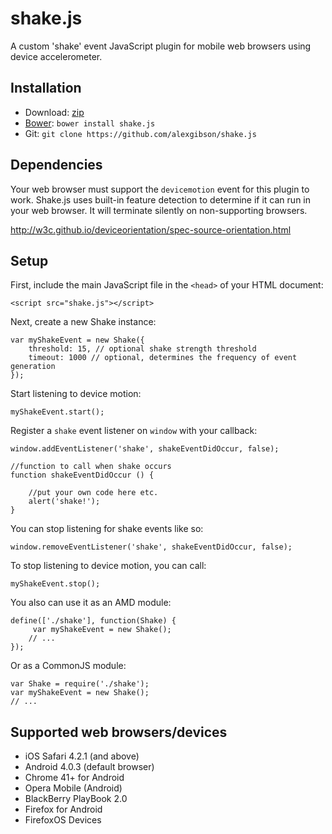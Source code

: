 shake.js
=======================================

A custom 'shake' event JavaScript plugin for mobile web browsers using device accelerometer.

Installation
---------------------------------------

* Download: [zip](https://github.com/alexgibson/shake.js/zipball/master)
* [Bower](https://github.com/twitter/bower/): `bower install shake.js`
* Git: `git clone https://github.com/alexgibson/shake.js`

Dependencies
---------------------------------------

Your web browser must support the `devicemotion` event for this plugin to work. Shake.js uses built-in feature detection to determine if it can run in your web browser. It will terminate silently on non-supporting browsers.

http://w3c.github.io/deviceorientation/spec-source-orientation.html

Setup
---------------------------------------

First, include the main JavaScript file in the `<head>` of your HTML document:

```
<script src="shake.js"></script>
```

Next, create a new Shake instance:

```
var myShakeEvent = new Shake({
    threshold: 15, // optional shake strength threshold
    timeout: 1000 // optional, determines the frequency of event generation
});
```

Start listening to device motion:

```
myShakeEvent.start();
```

Register a `shake` event listener on `window` with your callback:

```
window.addEventListener('shake', shakeEventDidOccur, false);

//function to call when shake occurs
function shakeEventDidOccur () {

    //put your own code here etc.
    alert('shake!');
}
```

You can stop listening for shake events like so:

```
window.removeEventListener('shake', shakeEventDidOccur, false);
```

To stop listening to device motion, you can call:

```
myShakeEvent.stop();
```

You also can use it as an AMD module:

```
define(['./shake'], function(Shake) {
     var myShakeEvent = new Shake();
    // ...
});
```

Or as a CommonJS module:

```
var Shake = require('./shake');
var myShakeEvent = new Shake();
// ...
```


Supported web browsers/devices
---------------------------------------

- iOS Safari 4.2.1 (and above)
- Android 4.0.3 (default browser)
- Chrome 41+ for Android 
- Opera Mobile (Android)
- BlackBerry PlayBook 2.0
- Firefox for Android
- FirefoxOS Devices
